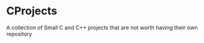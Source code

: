 # CProjects
A collection of Small C and C++ projects that are not worth having their own repository
